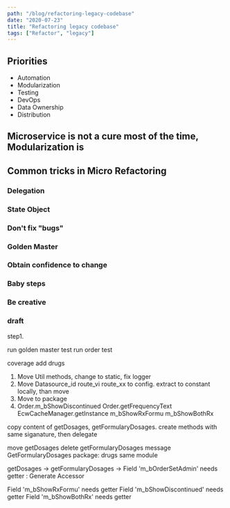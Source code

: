 ```yaml
---
path: "/blog/refactoring-legacy-codebase"
date: "2020-07-23"
title: "Refactoring legacy codebase"
tags: ["Refactor", "legacy"]
---
```


## Priorities

- Automation
- Modularization
- Testing
- DevOps
- Data Ownership
- Distribution

## Microservice is not a cure most of the time, Modularization is

## Common tricks in Micro Refactoring
### Delegation
### State Object
### Don't fix "bugs"
### Golden Master
### Obtain confidence to change
### Baby steps
### Be creative

### draft
step1.

run golden master test
run order test

coverage add drugs
1. Move Util methods, change to static, fix logger
2. Move Datasource_id route_vi route_xx to config. extract to constant locally, than move
3. Move to package
4. Order.m_bShowDiscontinued
Order.getFrequencyText
EcwCacheManager.getInstance
m_bShowRxFormu
m_bShowBothRx

copy content of getDosages, getFormularyDosages. create methods with same siganature, then delegate

move getDosages
delete getFormularyDosages message
GetFormularyDosages
package: drugs
same module

getDosages -> getFormularyDosages
-> Field 'm_bOrderSetAdmin' needs getter : Generate Accessor

Field 'm_bShowRxFormu' needs getter  Field 'm_bShowDiscontinued' needs getter  Field 'm_bShowBothRx' needs getter  

